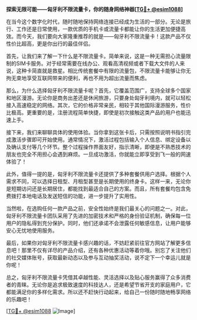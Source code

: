 **探索无限可能——匈牙利不限流量卡，你的随身网络神器[[TG💪+ @esim1088](https://t.me/s/esim1088)]**

在当今这个数字化时代，随时随地保持网络连接已经成为生活的一部分。无论是旅行、工作还是日常使用，一款优质的手机卡或流量卡都能让你的生活更加便捷高效。而今天，我们要向大家隆重推荐的就是——匈牙利不限流量卡！这款产品不仅性价比超高，更是你出行的最佳伴侣。

首先，让我们来了解一下什么是不限流量卡。简单来说，这是一种无需担心流量限制的SIM卡服务。对于经常需要在线办公、观看高清视频或者下载大文件的人来说，这种卡简直就是救星。相比传统套餐中有限的流量包，不限流量卡能够让你无拘无束地享受互联网带来的便利，再也不用为超出流量而焦虑。

那么，为什么选择匈牙利不限流量卡呢？首先，它覆盖范围广，支持全球多个国家和地区漫游。无论你是商务出差还是休闲旅游，只要身处匈牙利境内，就可以轻松接入高速稳定的网络。其次，它的价格非常亲民，相较于其他国际漫游服务，性价比极高。更重要的是，注册流程简单快捷，即使是初次接触这类产品的用户也能迅速上手。

接下来，我们来聊聊具体的使用体验。当你拿到这张卡后，只需按照说明书指引完成激活步骤即可开始使用。通常情况下，激活过程包括输入个人信息、绑定设备以及确认支付等几个环节。整个过程操作界面友好，指示清晰，即便是不熟悉技术的朋友也完全不用担心会遇到麻烦。一旦成功激活，你就能立即享受到飞一般的网速体验了！

此外，值得一提的是，匈牙利不限流量卡还提供了多种套餐供用户选择。根据个人需求不同，可以选择日租型、月租型甚至是长期使用的终身卡。这样一来，无论你是短期访问还是长期居住，都能找到最适合自己的方案。而且，所有套餐均包含免费拨打本地电话及发送短信的功能，进一步提升了实用性。

当然啦，在选购任何一款产品之前，安全性始终是我们最关心的问题之一。对此，匈牙利不限流量卡团队采用了先进的加密技术和严格的身份验证机制，确保每一位用户的隐私得到充分保护。同时，他们还承诺不会泄露任何敏感信息，让用户能够安心无忧地使用服务。

最后，如果你对匈牙利不限流量卡感兴趣的话，不妨赶紧前往官方网站了解更多信息吧！那里不仅有详尽的产品介绍，还有各种优惠活动等着你哦。别忘了关注他们的社交媒体账号，获取最新动态以及参与互动抽奖活动，说不定下一个幸运儿就是你呢！

总之，匈牙利不限流量卡凭借其卓越性能、灵活选择以及贴心服务赢得了众多消费者的青睐。无论你是追求极致速度的科技达人，还是希望节省开支的家庭用户，它都能满足你的多样化需求。所以还不赶快行动起来，给自己一份随时随地畅享网络的乐趣吧！

[[TG💪+ @esim1088](https://t.me/s/esim1088) ![Image](https://i.postimg.cc/4NQfJmqS/Snipaste-2025-05-13-00-14-12.png)]